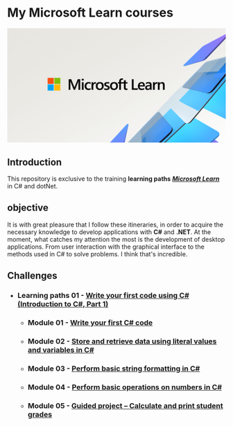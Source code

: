 # My Microsoft Learn courses

<img alt="logo C# e .NET" src="img\microsoft_learn.png"/>

## Introduction

This repository is exclusive to the training **learning paths** <a href="https://learn.microsoft.com/pt-br/training/">***Microsoft Learn***</a> in C# and dotNet.

## objective

It is with great pleasure that I follow these itineraries, in order to acquire the necessary knowledge to develop applications with **C#** and **.NET**.
At the moment, what catches my attention the most is the development of desktop applications. From user interaction with the graphical interface to the methods used in C# to solve problems. I think that's incredible.

## Challenges

- ### Learning paths 01 - [Write your first code using C# (Introduction to C#, Part 1)]()
    - ### Module 01 - [Write your first C# code]()
    - ### Module 02 - [Store and retrieve data using literal values and variables in C#]()
    - ### Module 03 - [Perform basic string formatting in C#]()
    - ### Module 04 - [Perform basic operations on numbers in C#]()
    - ### Module 05 - [Guided project – Calculate and print student grades]()
